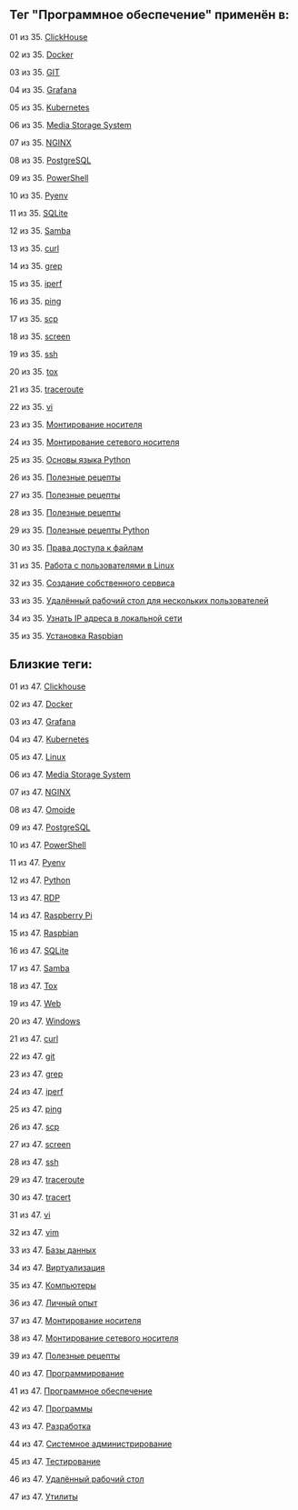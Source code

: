 ## Тег "Программное обеспечение" применён в:

01 из 35. [ClickHouse](../Компьютеры%20и%20софт/Программы/Clickhouse.md)

02 из 35. [Docker](../Компьютеры%20и%20софт/Программы/Docker.md)

03 из 35. [GIT](../Компьютеры%20и%20софт/Программы/GIT.md)

04 из 35. [Grafana](../Компьютеры%20и%20софт/Программы/Grafana.md)

05 из 35. [Kubernetes](../Компьютеры%20и%20софт/Программы/Kubernetes.md)

06 из 35. [Media Storage System](../Компьютеры%20и%20софт/Личный%20опыт/Omoide/Media%20Storage%20System.md)

07 из 35. [NGINX](../Компьютеры%20и%20софт/Программы/Nginx.md)

08 из 35. [PostgreSQL](../Компьютеры%20и%20софт/Программы/PostgreSQL.md)

09 из 35. [PowerShell](../Компьютеры%20и%20софт/Программы/PowerShell.md)

10 из 35. [Pyenv](../Компьютеры%20и%20софт/Программные%20компоненты/pyenv.md)

11 из 35. [SQLite](../Компьютеры%20и%20софт/Программы/SQLite.md)

12 из 35. [Samba](../Компьютеры%20и%20софт/Linux/Samba.md)

13 из 35. [curl](../Компьютеры%20и%20софт/Утилиты/Curl.md)

14 из 35. [grep](../Компьютеры%20и%20софт/Утилиты/Grep.md)

15 из 35. [iperf](../Компьютеры%20и%20софт/Утилиты/Iperf.md)

16 из 35. [ping](../Компьютеры%20и%20софт/Утилиты/Ping.md)

17 из 35. [scp](../Компьютеры%20и%20софт/Утилиты/SCP.md)

18 из 35. [screen](../Компьютеры%20и%20софт/Утилиты/Screen.md)

19 из 35. [ssh](../Компьютеры%20и%20софт/Утилиты/SSH.md)

20 из 35. [tox](../Компьютеры%20и%20софт/Программные%20компоненты/tox.md)

21 из 35. [traceroute](../Компьютеры%20и%20софт/Утилиты/Traceroute.md)

22 из 35. [vi](../Компьютеры%20и%20софт/Утилиты/Vi.md)

23 из 35. [Монтирование носителя](../Компьютеры%20и%20софт/Linux/Монтирование%20носителя.md)

24 из 35. [Монтирование сетевого носителя](../Компьютеры%20и%20софт/Linux/Монтирование%20сетевого%20носителя.md)

25 из 35. [Основы языка Python](../Компьютеры%20и%20софт/Программирование/Основы%20языка%20Python.md)

26 из 35. [Полезные рецепты](../Компьютеры%20и%20софт/Linux/Полезные%20рецепты%20Linux.md)

27 из 35. [Полезные рецепты](../Компьютеры%20и%20софт/Raspberry%20Pi/Полезные%20рецепты%20Raspberry%20Pi.md)

28 из 35. [Полезные рецепты](../Компьютеры%20и%20софт/Windows/Полезные%20рецепты%20Windows.md)

29 из 35. [Полезные рецепты Python](../Компьютеры%20и%20софт/Программирование/Полезные%20рецепты%20Python.md)

30 из 35. [Права доступа к файлам](../Компьютеры%20и%20софт/Linux/Права%20доступа%20к%20файлам.md)

31 из 35. [Работа с пользователями в Linux](../Компьютеры%20и%20софт/Linux/Работа%20с%20пользователями.md)

32 из 35. [Создание собственного сервиса](../Компьютеры%20и%20софт/Linux/Создание%20собственного%20сервиса.md)

33 из 35. [Удалённый рабочий стол для нескольких пользователей](../Компьютеры%20и%20софт/Windows/Удалённый%20рабочий%20стол%20для%20нескольких%20пользователей.md)

34 из 35. [Узнать IP адреса в локальной сети](../Компьютеры%20и%20софт/Linux/Узнать%20IP%20адреса%20в%20локальной%20сети.md)

35 из 35. [Установка Raspbian](../Компьютеры%20и%20софт/Raspberry%20Pi/Установка%20Raspbian.md)

## Близкие теги:

01 из 47. [Clickhouse](./clickhouse.md)

02 из 47. [Docker](./docker.md)

03 из 47. [Grafana](./grafana.md)

04 из 47. [Kubernetes](./kubernetes.md)

05 из 47. [Linux](./linux.md)

06 из 47. [Media Storage System](./media%20storage%20system.md)

07 из 47. [NGINX](./nginx.md)

08 из 47. [Omoide](./omoide.md)

09 из 47. [PostgreSQL](./postgresql.md)

10 из 47. [PowerShell](./powershell.md)

11 из 47. [Pyenv](./pyenv.md)

12 из 47. [Python](./python.md)

13 из 47. [RDP](./rdp.md)

14 из 47. [Raspberry Pi](./raspberry%20pi.md)

15 из 47. [Raspbian](./raspbian.md)

16 из 47. [SQLite](./sqlite.md)

17 из 47. [Samba](./samba.md)

18 из 47. [Tox](./tox.md)

19 из 47. [Web](./web.md)

20 из 47. [Windows](./windows.md)

21 из 47. [curl](./curl.md)

22 из 47. [git](./git.md)

23 из 47. [grep](./grep.md)

24 из 47. [iperf](./iperf.md)

25 из 47. [ping](./ping.md)

26 из 47. [scp](./scp.md)

27 из 47. [screen](./screen.md)

28 из 47. [ssh](./ssh.md)

29 из 47. [traceroute](./traceroute.md)

30 из 47. [tracert](./tracert.md)

31 из 47. [vi](./vi.md)

32 из 47. [vim](./vim.md)

33 из 47. [Базы данных](./базы%20данных.md)

34 из 47. [Виртуализация](./виртуализация.md)

35 из 47. [Компьютеры](./компьютеры.md)

36 из 47. [Личный опыт](./личный%20опыт.md)

37 из 47. [Монтирование носителя](./монтирование%20носителя.md)

38 из 47. [Монтирование сетевого носителя](./монтирование%20сетевого%20носителя.md)

39 из 47. [Полезные рецепты](./полезные%20рецепты.md)

40 из 47. [Программирование](./программирование.md)

41 из 47. [Программное обеспечение](./программное%20обеспечение.md)

42 из 47. [Программы](./программы.md)

43 из 47. [Разработка](./разработка.md)

44 из 47. [Системное администрирование](./системное%20администрирование.md)

45 из 47. [Тестирование](./тестирование.md)

46 из 47. [Удалённый рабочий стол](./удалённый%20рабочий%20стол.md)

47 из 47. [Утилиты](./утилиты.md)

